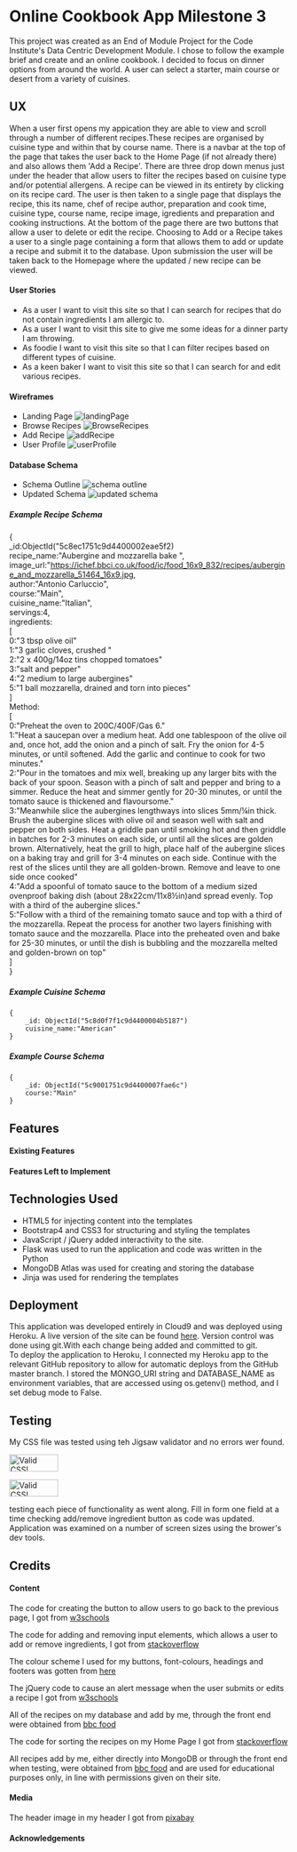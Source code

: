# Online Cookbook App Milestone 3
This project was created as an End of Module Project for the Code Institute's Data Centric Development Module. I chose to follow the example brief and create and an online cookbook. I decided to focus on dinner options from around the world. A user can select a starter, main course or desert from a variety of cuisines.

## UX
When a user first opens my appication they are able to view and scroll through a number of different recipes.These recipes are organised by cuisine type and within that by course name. There is a navbar at the top of the page that takes the user back to the Home Page (if not already there) and also allows them 'Add a Recipe'. There are three drop down menus just under the header that allow users to filter the recipes based on cuisine type and/or potential allergens. A recipe can be viewed in its entirety by clicking on its recipe card. The user is then taken to a single page that displays the recipe, this its name, chef of recipe author, preparation and cook time, cuisine type, course name, recipe image, igredients and preparation and cooking instructions. At the bottom of the page there are two buttons that allow a user to delete or edit the recipe. Choosing to Add or a Recipe takes a user to a single page containing a form that allows them to add or update a recipe and submit it to the database. Upon submission the user will be taken back to the Homepage where the updated / new recipe can be viewed. 

#### User Stories
* As a user I want to visit this site so that I can search for recipes that do not contain ingredients I am allergic to.
* As a user I want to visit this site to give me some ideas for a dinner party I am throwing.
* As foodie I want to visit this site so that I can filter recipes based on different types of cuisine. 
* As a keen baker I want to visit this site so that I can search for and edit various recipes.

#### Wireframes
* Landing Page ![landingPage](static/wireframes/landingPage.png/)
* Browse Recipes ![BrowseRecipes](static/wireframes/browseRecipes.png/)
* Add Recipe ![addRecipe](static/wireframes/addRecipe.png/)
* User Profile ![userProfile](static/wireframes/userProfile.png/)

#### Database Schema
* Schema Outline ![schema outline](static/DatabaseSchema/databaseSchema.png/)
* Updated Schema ![updated schema](static/DatabaseSchema/updatedDatabaseSchema.png/)

##### Example Recipe Schema
{  
        _id:ObjectId("5c8ec1751c9d4400002eae5f2)  
        recipe_name:"Aubergine and mozzarella bake ",  
        image_url:"https://ichef.bbci.co.uk/food/ic/food_16x9_832/recipes/aubergine_and_mozzarella_51464_16x9.jpg,  
        author:"Antonio Carluccio",     
        course:"Main",  
        cuisine_name:"Italian",  
        servings:4,  
        ingredients:  
            [  
                0:"3 tbsp olive oil"  
                1:"3 garlic cloves, crushed "  
                2:"2 x 400g/14oz tins chopped tomatoes"  
                3:"salt and pepper"  
                4:"2 medium to large aubergines"  
                5:"1 ball mozzarella, drained and torn into pieces"  
            ]    
        Method:  
            [  
                0:"Preheat the oven to 200C/400F/Gas 6."  
                1:"Heat a saucepan over a medium heat. Add one tablespoon of the olive oil and, once hot, add the onion and a pinch of salt. Fry the onion for 4-5 minutes, or until softened. Add the garlic and continue to cook for two minutes."  
                2:"Pour in the tomatoes and mix well, breaking up any larger bits with the back of your spoon.     Season with a pinch of salt and pepper and bring to a simmer. Reduce the heat and simmer         gently for 20-30 minutes, or until the tomato sauce is thickened and flavoursome."  
                3:"Meanwhile slice the aubergines lengthways into slices 5mm/¼in thick. Brush the aubergine slices with olive oil and season well with salt and pepper on both sides. Heat a griddle pan until smoking hot and then griddle in batches for 2-3 minutes on each side, or until all the slices are  golden brown. Alternatively, heat the grill to high, place half of the aubergine slices on a baking tray and grill for 3-4 minutes on each side. Continue with the rest of the slices until they are all golden-brown. Remove and leave to one side once cooked"  
                4:"Add a spoonful of tomato sauce to the bottom of a medium sized ovenproof baking dish (about      28x22cm/11x8½in)and spread evenly. Top with a third of the aubergine slices."  
                5:"Follow with a third of the remaining tomato sauce and top with a third of the mozzarella.        Repeat the process for another two layers finishing with tomato sauce and the mozzarella.     Place into the preheated oven and bake for 25-30 minutes, or until the dish is bubbling and     the mozzarella melted and golden-brown on top"  
        ]  
    }
    
##### Example Cuisine Schema
    {  
        _id: ObjectId("5c8d0f7f1c9d4400004b5187")  
        cuisine_name:"American"  
    }

##### Example Course Schema
    {     
        _id: ObjectId("5c9001751c9d4400007fae6c")  
        course:"Main"  
    }


## Features

#### Existing Features
#### Features Left to Implement

## Technologies Used
* HTML5 for injecting content into the templates
* Bootstrap4 and CSS3 for structuring and styling the templates
* JavaScript / jQuery added interactivity to the site. 
* Flask was used to run the application and code was written in the Python 
* MongoDB Atlas was used for creating and storing the database
* Jinja was used for rendering the templates

## Deployment
This application was developed entirely in Cloud9 and was deployed using Heroku. A live version of the site can be found [here](https://online-cookbook4.herokuapp.com/). Version control was done using git.With each change being added and committed to git.  
To deploy the application to Heroku, I connected my Heroku app to the relevant GitHub repository to allow for automatic deploys from the GitHub master branch. I stored the MONGO_URI string and DATABASE_NAME as environment variables, that are accessed using os.getenv() method, and I set debug mode to False. 



## Testing
My CSS file was tested using teh Jigsaw validator and no errors wer found. 

<p>
    <a href="http://jigsaw.w3.org/css-validator/check/referer">
        <img style="border:0;width:88px;height:31px"
            src="http://jigsaw.w3.org/css-validator/images/vcss"
            alt="Valid CSS!" />
    </a>
</p>
<p>
<a href="http://jigsaw.w3.org/css-validator/check/referer">
    <img style="border:0;width:88px;height:31px"
        src="http://jigsaw.w3.org/css-validator/images/vcss-blue"
        alt="Valid CSS!" />
    </a>
</p>

testing each piece of functionality as went along. Fill in form one field at a time
checking add/remove ingredient button as code was updated. 
Application was examined on a number of screen sizes using the brower's dev tools. 

## Credits

#### Content
The code for creating the button to allow users to go back to the previous page, I got from [w3schools](https://www.w3schools.com/jsref/met_his_go.asp)

The code for adding and removing input elements, which allows a user to add or remove ingredients, I got from [stackoverflow](https://stackoverflow.com/questions/9173182/add-remove-input-field-dynamically-with-jquery)

The colour scheme I used for my buttons, font-colours, headings and footers was gotten from [here](https://learnui.design/tools/data-color-picker.html#palette)

The jQuery code to cause an alert message when the user submits or edits a recipe I got from [w3schools](https://www.w3schools.com/jquERY/event_submit.asp)

All of the recipes on my database and add by me, through the front end were obtained from                            [bbc food](https://www.bbc.com/food)

The code for sorting the recipes on my Home Page I got from [stackoverflow](https://stackoverflow.com/questions/43472561/mongodb-sort-the-result-after-limit)

All recipes add by me, either directly into MongoDB or through the front end when testing, were obtained from [bbc food](https://www.bbc.com/food) and are used for educational purposes only, in line with permissions given on their site. 

#### Media
The header image in my header I got from [pixabay](https://pixabay.com/photos/ingredients-cooking-preparation-498199/)

#### Acknowledgements
